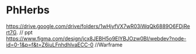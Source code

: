 # PhHerbs

https://drive.google.com/drive/folders/1wHjyfVX7wR03iWqQk6889O6FDjRert7G. // ppt
https://www.figma.com/design/jcx8JEBH5o9ElYBJOzw0BI/webdev?node-id=0-1&p=f&t=Z6iuLFnhdhlvaECC-0    //Warframe 
